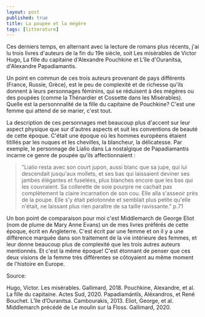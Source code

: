 ```yaml
---
layout: post
published: true
title: La poupée et la mégère
tags: [litterature]
---
```


Ces derniers temps, en alternant avec la lecture de romans plus récents, j'ai lu trois livres d'auteurs de la fin du 19e siècle, soit Les misérables de Victor Hugo, La fille du capitaine d'Alexandre Pouchkine et L'île d'Ouranitsa, d'Alexandre Papadiamantis.

Un point en commun de ces trois auteurs provenant de pays différents (France, Russie, Grèce), est le peu de complexité et de richesse qu'ils donnent à leurs personnages féminins, qui se réduisent à des mégères ou des poupées (comme la Thénardier et Cossette dans les Misérables). Quelle est la personnnalité de la fille du capitaine de Pouchkine? C'est une femme qui attend de se marier, c'est tout.

La description de ces personnages met beaucoup plus d'accent sur leur aspect physique que sur d'autres aspects et suit les conventions de beauté de cette époque. C'était une époque où les hommes européens étaient titillés par les nuques et les chevilles, la blancheur, la délicatesse. Par exemple, le personnage de Lialio dans La nostalgique de Papadiamantis incarne ce genre de poupée qu'ils affectionnaient : 

> "Lialio resta avec son court jupon, aussi blanc que sa jupe, qui lui descendait jusqu'aux mollets, et ses bas qui laissaient deviner ses jambes élégantes et fuselées, plus blanches encore que les bas qui les couvraient. Sa collerette de soie pourpre ne cachait pas complètement la claire incarnation de son cou. Elle alla s'asseoir près de la poupe. Elle s'y était pelotonnée et semblait plus petite qu'elle n'était, ne laissant plus rien paraître de sa taille ravissante."
p.71

Un bon point de comparaison pour moi c'est Middlemarch de George Eliot (nom de plume de Mary Anne Evans) un de mes livres préférés de cette époque, écrit en Angleterre. C'est écrit par une femme et on il y a une différence marquée dans son traitement de la vie intérieure des femmes, et leur donne beaucoup plus de complexité que les trois autres auteurs mentionnés. Et c'est la même époque! C'est étonnant de penser que ces deux visions de la femme très différentes se côtoyaient au même moment de l'histoire en Europe.


Source:

Hugo, Victor. Les misérables. Gallimard, 2018.
Pouchkine, Alexandre, et al. La fille du capitaine. Actes Sud, 2020.
Papadiamántīs, Aléxandros, et René Bouchet. L’île d’Ouranitsa. Cambourakis, 2013.
Eliot, George, et al. Middlemarch précédé de Le moulin sur la Floss. Gallimard, 2020.
